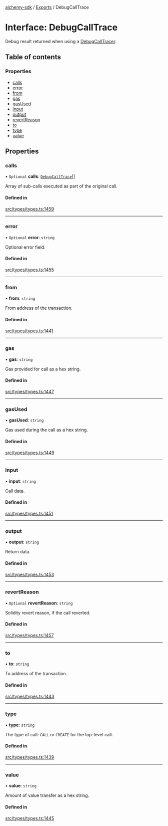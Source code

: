 [alchemy-sdk](../README.md) / [Exports](../modules.md) / DebugCallTrace

# Interface: DebugCallTrace

Debug result returned when using a [DebugCallTracer](DebugCallTracer.md).

## Table of contents

### Properties

- [calls](DebugCallTrace.md#calls)
- [error](DebugCallTrace.md#error)
- [from](DebugCallTrace.md#from)
- [gas](DebugCallTrace.md#gas)
- [gasUsed](DebugCallTrace.md#gasused)
- [input](DebugCallTrace.md#input)
- [output](DebugCallTrace.md#output)
- [revertReason](DebugCallTrace.md#revertreason)
- [to](DebugCallTrace.md#to)
- [type](DebugCallTrace.md#type)
- [value](DebugCallTrace.md#value)

## Properties

### calls

• `Optional` **calls**: [`DebugCallTrace`](DebugCallTrace.md)[]

Array of sub-calls executed as part of the original call.

#### Defined in

[src/types/types.ts:1459](https://github.com/alchemyplatform/alchemy-sdk-js/blob/c4bab3e/src/types/types.ts#L1459)

___

### error

• `Optional` **error**: `string`

Optional error field.

#### Defined in

[src/types/types.ts:1455](https://github.com/alchemyplatform/alchemy-sdk-js/blob/c4bab3e/src/types/types.ts#L1455)

___

### from

• **from**: `string`

From address of the transaction.

#### Defined in

[src/types/types.ts:1441](https://github.com/alchemyplatform/alchemy-sdk-js/blob/c4bab3e/src/types/types.ts#L1441)

___

### gas

• **gas**: `string`

Gas provided for call as a hex string.

#### Defined in

[src/types/types.ts:1447](https://github.com/alchemyplatform/alchemy-sdk-js/blob/c4bab3e/src/types/types.ts#L1447)

___

### gasUsed

• **gasUsed**: `string`

Gas used during the call as a hex string.

#### Defined in

[src/types/types.ts:1449](https://github.com/alchemyplatform/alchemy-sdk-js/blob/c4bab3e/src/types/types.ts#L1449)

___

### input

• **input**: `string`

Call data.

#### Defined in

[src/types/types.ts:1451](https://github.com/alchemyplatform/alchemy-sdk-js/blob/c4bab3e/src/types/types.ts#L1451)

___

### output

• **output**: `string`

Return data.

#### Defined in

[src/types/types.ts:1453](https://github.com/alchemyplatform/alchemy-sdk-js/blob/c4bab3e/src/types/types.ts#L1453)

___

### revertReason

• `Optional` **revertReason**: `string`

Solidity revert reason, if the call reverted.

#### Defined in

[src/types/types.ts:1457](https://github.com/alchemyplatform/alchemy-sdk-js/blob/c4bab3e/src/types/types.ts#L1457)

___

### to

• **to**: `string`

To address of the transaction.

#### Defined in

[src/types/types.ts:1443](https://github.com/alchemyplatform/alchemy-sdk-js/blob/c4bab3e/src/types/types.ts#L1443)

___

### type

• **type**: `string`

The type of call: `CALL` or `CREATE` for the top-level call.

#### Defined in

[src/types/types.ts:1439](https://github.com/alchemyplatform/alchemy-sdk-js/blob/c4bab3e/src/types/types.ts#L1439)

___

### value

• **value**: `string`

Amount of value transfer as a hex string.

#### Defined in

[src/types/types.ts:1445](https://github.com/alchemyplatform/alchemy-sdk-js/blob/c4bab3e/src/types/types.ts#L1445)
